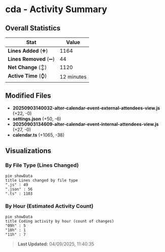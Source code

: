 # cda - Activity Summary 

## Overall Statistics

| Stat                   | Value                                                             |
| ---------------------- | ----------------------------------------------------------------- |
| **Lines Added** (➕)   | 1164                                          |
| **Lines Removed** (➖) | 44                                        |
| **Net Change** (↕)    | 1120                |
| **Active Time** (⌚)   | 12 minutes |


## Modified Files
- **20250903140032-alter-calendar-event-external-attendees-view.js** (+22, -0)
- **settings.json** (+50, -6)
- **20250903134609-alter-calendar-event-internal-attendees-view.js** (+27, -0)
- **calendar.ts** (+1065, -38)

## Visualizations

### By File Type (Lines Changed)

```mermaid
pie showData
title Lines changed by file type
".js" : 49
".json" : 56
".ts" : 1103
```

### By Hour (Estimated Activity Count)

```mermaid
pie showData
title Coding activity by hour (count of changes)
"09h" : 5
"10h" : 1
"11h" : 7
```


> **Last Updated:** 04/09/2025, 11:40:35